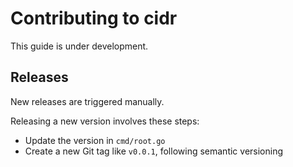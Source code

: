 # Contributing to cidr

This guide is under development.

## Releases

New releases are triggered manually.

Releasing a new version involves these steps:
* Update the version in `cmd/root.go`
* Create a new Git tag like `v0.0.1`, following semantic versioning
